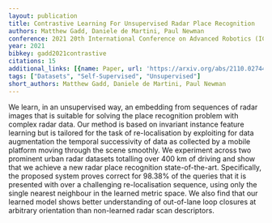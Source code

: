```yaml
---
layout: publication
title: Contrastive Learning For Unsupervised Radar Place Recognition
authors: Matthew Gadd, Daniele de Martini, Paul Newman
conference: 2021 20th International Conference on Advanced Robotics (ICAR)
year: 2021
bibkey: gadd2021contrastive
citations: 15
additional_links: [{name: Paper, url: 'https://arxiv.org/abs/2110.02744'}]
tags: ["Datasets", "Self-Supervised", "Unsupervised"]
short_authors: Matthew Gadd, Daniele de Martini, Paul Newman
---
```

We learn, in an unsupervised way, an embedding from sequences of radar images
that is suitable for solving the place recognition problem with complex radar
data. Our method is based on invariant instance feature learning but is
tailored for the task of re-localisation by exploiting for data augmentation
the temporal successivity of data as collected by a mobile platform moving
through the scene smoothly. We experiment across two prominent urban radar
datasets totalling over 400 km of driving and show that we achieve a new radar
place recognition state-of-the-art. Specifically, the proposed system proves
correct for 98.38% of the queries that it is presented with over a challenging
re-localisation sequence, using only the single nearest neighbour in the
learned metric space. We also find that our learned model shows better
understanding of out-of-lane loop closures at arbitrary orientation than
non-learned radar scan descriptors.